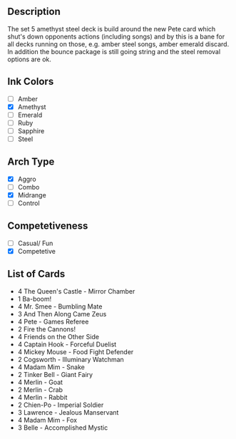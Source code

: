 ## Description

The set 5 amethyst steel deck is build around the new Pete card which shut's down opponents actions (including songs) and by this is a bane for all decks running on those, e.g. amber steel songs, amber emerald discard. In addition the bounce package is still going string and the steel removal options are ok.

## Ink Colors

- [ ] Amber
- [x] Amethyst
- [ ] Emerald
- [ ] Ruby
- [ ] Sapphire
- [ ] Steel

## Arch Type

- [x] Aggro
- [ ] Combo
- [x] Midrange
- [ ] Control

## Competetiveness

- [ ] Casual/ Fun
- [x] Competetive

## List of Cards

- 4 The Queen's Castle - Mirror Chamber
- 1 Ba-boom!
- 4 Mr. Smee - Bumbling Mate
- 3 And Then Along Came Zeus
- 4 Pete - Games Referee
- 2 Fire the Cannons!
- 4 Friends on the Other Side
- 4 Captain Hook - Forceful Duelist
- 4 Mickey Mouse - Food Fight Defender
- 2 Cogsworth - Illuminary Watchman
- 4 Madam Mim - Snake
- 2 Tinker Bell - Giant Fairy
- 4 Merlin - Goat
- 2 Merlin - Crab
- 4 Merlin - Rabbit
- 2 Chien-Po - Imperial Soldier
- 3 Lawrence - Jealous Manservant
- 4 Madam Mim - Fox
- 3 Belle - Accomplished Mystic
